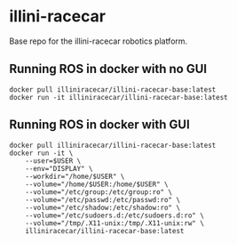 # illini-racecar

Base repo for the illini-racecar robotics platform.

## Running ROS in docker with no GUI
```
docker pull illiniracecar/illini-racecar-base:latest
docker run -it illiniracecar/illini-racecar-base:latest
```

## Running ROS in docker with GUI
```
docker pull illiniracecar/illini-racecar-base:latest
docker run -it \
    --user=$USER \
    --env="DISPLAY" \
    --workdir="/home/$USER" \
    --volume="/home/$USER:/home/$USER" \
    --volume="/etc/group:/etc/group:ro" \
    --volume="/etc/passwd:/etc/passwd:ro" \
    --volume="/etc/shadow:/etc/shadow:ro" \
    --volume="/etc/sudoers.d:/etc/sudoers.d:ro" \
    --volume="/tmp/.X11-unix:/tmp/.X11-unix:rw" \
	illiniracecar/illini-racecar-base:latest
```
